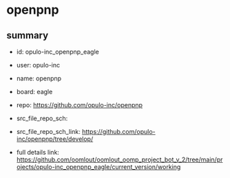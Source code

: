 # openpnp
 
## summary 
* id: opulo-inc_openpnp_eagle
* user: opulo-inc
* name: openpnp
* board: eagle
* repo: https://github.com/opulo-inc/openpnp



* src_file_repo_sch: 
* src_file_repo_sch_link: https://github.com/opulo-inc/openpnp/tree/develop/
* full details link: https://github.com/oomlout/oomlout_oomp_project_bot_v_2/tree/main/projects/opulo-inc_openpnp_eagle/current_version/working  







